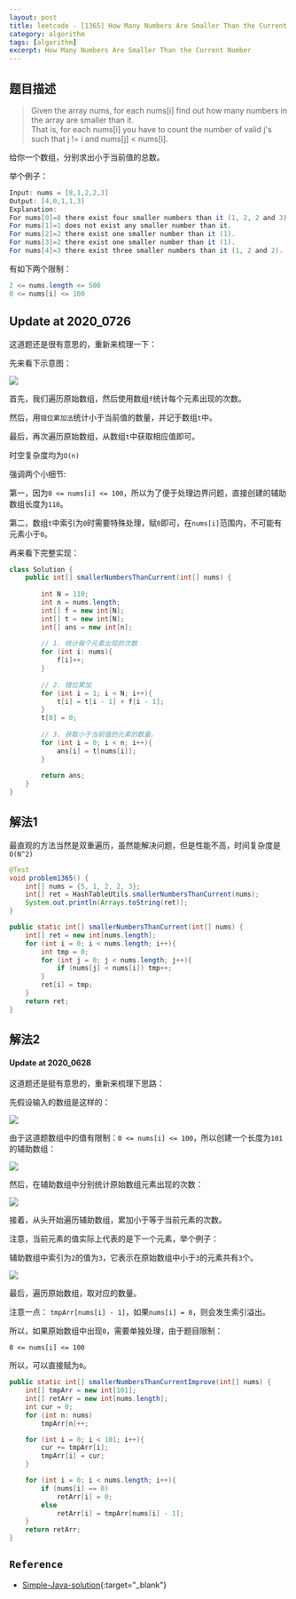 ```yaml
---
layout: post
title: leetcode - [1365] How Many Numbers Are Smaller Than the Current Number
category: algorithm
tags: [algorithm]
excerpt: How Many Numbers Are Smaller Than the Current Number
---
```


## 题目描述  


> Given the array nums, for each nums[i] find out how many numbers in the array are smaller than it.  
> That is, for each nums[i] you have to count the number of valid j's such that j != i and nums[j] < nums[i].  


给你一个数组，分别求出小于当前值的总数。  


举个例子：  

``` java
Input: nums = [8,1,2,2,3]
Output: [4,0,1,1,3]
Explanation: 
For nums[0]=8 there exist four smaller numbers than it (1, 2, 2 and 3). 
For nums[1]=1 does not exist any smaller number than it.
For nums[2]=2 there exist one smaller number than it (1). 
For nums[3]=2 there exist one smaller number than it (1). 
For nums[4]=3 there exist three smaller numbers than it (1, 2 and 2).
```

有如下两个限制：  
``` java
2 <= nums.length <= 500
0 <= nums[i] <= 100
```


## Update at 2020_0726  

这道题还是很有意思的，重新来梳理一下：  

先来看下示意图：  

![](https://yyc-images.oss-cn-beijing.aliyuncs.com/leetcode_1365_key_2020_0726.png)  


首先，我们遍历原始数组，然后使用数组`f`统计每个元素出现的次数。  

然后，用`错位累加法`统计小于当前值的数量，并记于数组`t`中。   

最后，再次遍历原始数组，从数组`t`中获取相应值即可。  

时空复杂度均为`O(n)`  

强调两个小细节:  

第一，因为`0 <= nums[i] <= 100`，所以为了便于处理边界问题，直接创建的辅助数组长度为`110`。  

第二，数组`t`中索引为`0`时需要特殊处理，赋`0`即可，在`nums[i]`范围内，不可能有元素小于`0`。  

再来看下完整实现：  

``` java
class Solution {
    public int[] smallerNumbersThanCurrent(int[] nums) {
        
        int N = 110;
        int n = nums.length;
        int[] f = new int[N];
        int[] t = new int[N];
        int[] ans = new int[n];
        
        // 1. 统计每个元素出现的次数
        for (int i: nums){
            f[i]++;
        }
    
        // 2. 错位累加
        for (int i = 1; i < N; i++){
            t[i] = t[i - 1] + f[i - 1];
        }
        t[0] = 0;
        
        // 3. 获取小于当前值的元素的数量。
        for (int i = 0; i < n; i++){
            ans[i] = t[nums[i]];
        }
        
        return ans;
    }
}
```


## 解法1  

最直观的方法当然是双重遍历，虽然能解决问题，但是性能不高，时间复杂度是`O(N^2)`  


``` java
@Test
void problem1365() {
    int[] nums = {5, 1, 2, 2, 3};
    int[] ret = HashTableUtils.smallerNumbersThanCurrent(nums);
    System.out.println(Arrays.toString(ret));
}

public static int[] smallerNumbersThanCurrent(int[] nums) {
    int[] ret = new int[nums.length];
    for (int i = 0; i < nums.length; i++){
        int tmp = 0;
        for (int j = 0; j < nums.length; j++){
            if (nums[j] < nums[i]) tmp++;
        }
        ret[i] = tmp;
    }
    return ret;
}
```

## 解法2  

#### Update at 2020_0628  

这道题还是挺有意思的，重新来梳理下思路：  

先假设输入的数组是这样的：  


![](https://yyc-images.oss-cn-beijing.aliyuncs.com/leetcode_1365.png)  


由于这道题数组中的值有限制：`0 <= nums[i] <= 100`，所以创建一个长度为`101`的辅助数组：  

![](https://yyc-images.oss-cn-beijing.aliyuncs.com/leetcode_1365_step1.png)  


然后，在辅助数组中分别统计原始数组元素出现的次数：  

![](https://yyc-images.oss-cn-beijing.aliyuncs.com/leetcode_1365_step2.png)  


接着，从头开始遍历辅助数组，累加小于等于当前元素的次数。  

注意，当前元素的值实际上代表的是下一个元素，举个例子：  

辅助数组中索引为`2`的值为`3`，它表示在原始数组中小于`3`的元素共有`3`个。    

![](https://yyc-images.oss-cn-beijing.aliyuncs.com/leetcode_1365_step3.png)  

最后，遍历原始数组，取对应的数量。  

注意一点： `tmpArr[nums[i] - 1]`，如果`nums[i] = 0`，则会发生索引溢出。  

所以，如果原始数组中出现`0`，需要单独处理，由于题目限制：  

`0 <= nums[i] <= 100`  

所以，可以直接赋为`0`。  



``` java
public static int[] smallerNumbersThanCurrentImprove(int[] nums) {
    int[] tmpArr = new int[101];
    int[] retArr = new int[nums.length];
    int cur = 0;
    for (int n: nums)
        tmpArr[n]++;

    for (int i = 0; i < 101; i++){
        cur += tmpArr[i];
        tmpArr[i] = cur;
    }

    for (int i = 0; i < nums.length; i++){
        if (nums[i] == 0)
            retArr[i] = 0;
        else
            retArr[i] = tmpArr[nums[i] - 1];
    }
    return retArr;
}
```

## `Reference`  
- [Simple-Java-solution](https://leetcode.com/problems/how-many-numbers-are-smaller-than-the-current-number/discuss/524823/Simple-Java-solution){:target="_blank"}  